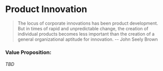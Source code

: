 # Product Innovation

> The locus of corporate innovations has been product development. But in times of rapid and unpredictable change, the creation of individual products becomes less important than the creation of a general organizational aptitude for innovation. -- John Seely Brown

### Value Proposition:

###### TBD







